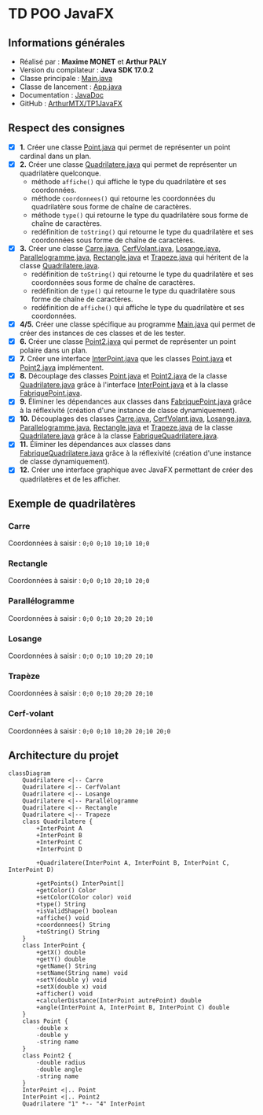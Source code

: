 # TD POO JavaFX

## Informations générales

- Réalisé par : **Maxime MONET** et **Arthur PALY**
- Version du compilateur : **Java SDK 17.0.2**
- Classe principale : [Main.java](src/main/java/mtx/dev/tp1javafx/Main.java)
- Classe de lancement : [App.java](src/main/java/mtx/dev/tp1javafx/Launcher.java)
- Documentation : [JavaDoc](https://mtx.dev/tp1javafx)
- GitHub : [ArthurMTX/TP1JavaFX](https://github.com/ArthurMTX/TP1JavaFX)

## Respect des consignes

- [x] **1.** Créer une classe [Point.java](src/main/java/mtx/dev/tp1javafx/Point.java) qui permet de représenter un point cardinal dans un plan.
- [x] **2.** Créer une classe [Quadrilatere.java](src/main/java/mtx/dev/tp1javafx/Quadrilatere.java) qui permet de représenter un quadrilatère quelconque.
  - méthode `affiche()` qui affiche le type du quadrilatère et ses coordonnées.
  - méthode `coordonnees()` qui retourne les coordonnées du quadrilatère sous forme de chaîne de caractères.
  - méthode `type()` qui retourne le type du quadrilatère sous forme de chaîne de caractères.
  - redéfinition de `toString()` qui retourne le type du quadrilatère et ses coordonnées sous forme de chaîne de caractères.
- [x] **3.** Créer une classe [Carre.java](src/main/java/mtx/dev/tp1javafx/Carre.java), [CerfVolant.java](src/main/java/mtx/dev/tp1javafx/CerfVolant.java), [Losange.java](src/main/java/mtx/dev/tp1javafx/Losange.java), [Parallelogramme.java](src/main/java/mtx/dev/tp1javafx/Parallelogramme.java), [Rectangle.java](src/main/java/mtx/dev/tp1javafx/Rectangle.java) et [Trapeze.java](src/main/java/mtx/dev/tp1javafx/Trapeze.java) qui héritent de la classe [Quadrilatere.java](src/main/java/mtx/dev/tp1javafx/Quadrilatere.java).
  - redéfinition de `toString()` qui retourne le type du quadrilatère et ses coordonnées sous forme de chaîne de caractères.
  - redéfinition de `type()` qui retourne le type du quadrilatère sous forme de chaîne de caractères.
  - redéfinition de `affiche()` qui affiche le type du quadrilatère et ses coordonnées.
- [x] **4/5.** Créer une classe spécifique au programme [Main.java](src/main/java/mtx/dev/tp1javafx/Main.java) qui permet de créer des instances de ces classes et de les tester.
- [x] **6.** Créer une classe [Point2.java](src/main/java/mtx/dev/tp1javafx/Point2.java) qui permet de représenter un point polaire dans un plan.
- [x] **7.** Créer une interface [InterPoint.java](src/main/java/mtx/dev/tp1javafx/InterPoint.java) que les classes [Point.java](src/main/java/mtx/dev/tp1javafx/Point.java) et [Point2.java](src/main/java/mtx/dev/tp1javafx/Point2.java) implémentent.
- [x] **8.** Découplage des classes [Point.java](src/main/java/mtx/dev/tp1javafx/Point.java) et [Point2.java](src/main/java/mtx/dev/tp1javafx/Point2.java) de la classe [Quadrilatere.java](src/main/java/mtx/dev/tp1javafx/Quadrilatere.java) grâce à l'interface [InterPoint.java](src/main/java/mtx/dev/tp1javafx/InterPoint.java) et à la classe [FabriquePoint.java](src/main/java/mtx/dev/tp1javafx/FabriquePoint.java).
- [x] **9.** Éliminer les dépendances aux classes dans [FabriquePoint.java](src/main/java/mtx/dev/tp1javafx/FabriquePoint.java) grâce à la réflexivité (création d'une instance de classe dynamiquement).
- [x] **10.** Découplages des classes [Carre.java](src/main/java/mtx/dev/tp1javafx/Carre.java), [CerfVolant.java](src/main/java/mtx/dev/tp1javafx/CerfVolant.java), [Losange.java](src/main/java/mtx/dev/tp1javafx/Losange.java), [Parallelogramme.java](src/main/java/mtx/dev/tp1javafx/Parallelogramme.java), [Rectangle.java](src/main/java/mtx/dev/tp1javafx/Rectangle.java) et [Trapeze.java](src/main/java/mtx/dev/tp1javafx/Trapeze.java) de la classe [Quadrilatere.java](src/main/java/mtx/dev/tp1javafx/Quadrilatere.java) grâce à la classe [FabriqueQuadrilatere.java](src/main/java/mtx/dev/tp1javafx/FabriqueQuadrilatere.java).
- [x] **11.** Éliminer les dépendances aux classes dans [FabriqueQuadrilatere.java](src/main/java/mtx/dev/tp1javafx/FabriqueQuadrilatere.java) grâce à la réflexivité (création d'une instance de classe dynamiquement).
- [x] **12.** Créer une interface graphique avec JavaFX permettant de créer des quadrilatères et de les afficher.

## Exemple de quadrilatères

### Carre 

Coordonnées à saisir : `0;0 0;10 10;10 10;0`

### Rectangle

Coordonnées à saisir : `0;0 0;10 20;10 20;0`

### Parallélogramme

Coordonnées à saisir : `0;0 0;10 20;20 20;10`

### Losange

Coordonnées à saisir : `0;0 0;10 10;20 20;10`

### Trapèze

Coordonnées à saisir : `0;0 0;10 20;20 20;10`

### Cerf-volant

Coordonnées à saisir : `0;0 0;10 10;20 20;10 20;0`

## Architecture du projet

```mermaid
classDiagram
    Quadrilatere <|-- Carre
    Quadrilatere <|-- CerfVolant
    Quadrilatere <|-- Losange
    Quadrilatere <|-- Parallélogramme
    Quadrilatere <|-- Rectangle
    Quadrilatere <|-- Trapeze
    class Quadrilatere {
        +InterPoint A
        +InterPoint B
        +InterPoint C
        +InterPoint D
        
        +Quadrilatere(InterPoint A, InterPoint B, InterPoint C, InterPoint D)
       
        +getPoints() InterPoint[]
        +getColor() Color
        +setColor(Color color) void
        +type() String
        +isValidShape() boolean
        +affiche() void
        +coordonnees() String
        +toString() String
    }
    class InterPoint {
        +getX() double
        +getY() double
        +getName() String
        +setName(String name) void
        +setY(double y) void
        +setX(double x) void
        +afficher() void
        +calculerDistance(InterPoint autrePoint) double
        +angle(InterPoint A, InterPoint B, InterPoint C) double
    }
    class Point {
        -double x
        -double y
        -string name
    }
    class Point2 {
        -double radius
        -double angle
        -string name
    }
    InterPoint <|.. Point
    InterPoint <|.. Point2
    Quadrilatere "1" *-- "4" InterPoint
```